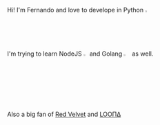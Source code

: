 Hi! I'm Fernando and love to develope in Python <img src="https://img.icons8.com/dusk/452/python.png" alt="drawing" width="2%"/>

I'm trying to learn NodeJS <img src="https://cdn.iconscout.com/icon/free/png-512/node-js-1-1174935.png" alt="drawing" width="2%"/> and Golang <img src="https://blog.pleets.org/img/articles/golang-icon.png" alt="drawing" width="3%"/> as well.


Also a big fan of [Red Velvet](https://www.smtown.com/artist/musician/10017) and [LOOΠΔ](http://loonatheworld.com)

